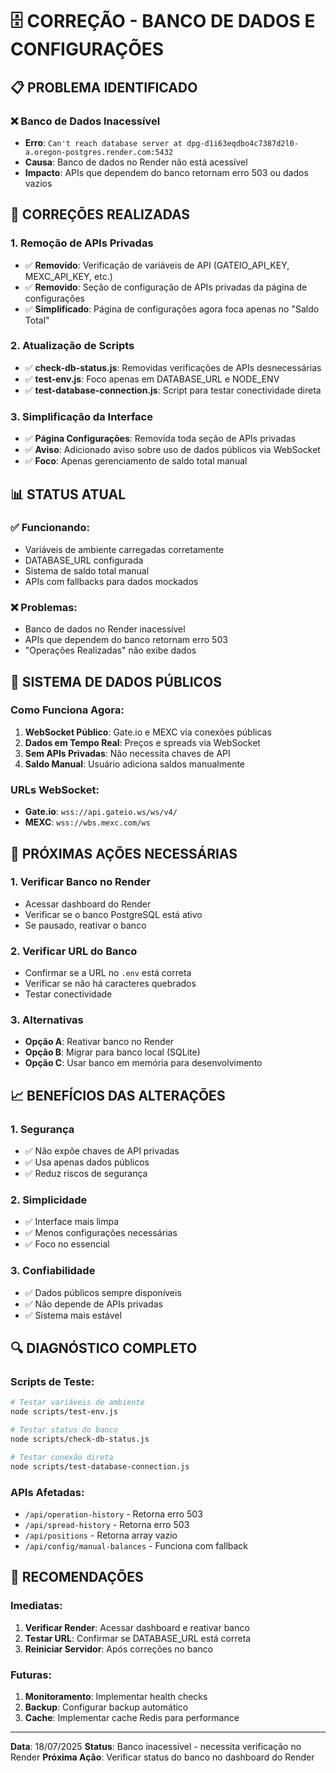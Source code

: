 # 🗄️ CORREÇÃO - BANCO DE DADOS E CONFIGURAÇÕES

## 📋 **PROBLEMA IDENTIFICADO**

### **❌ Banco de Dados Inacessível**
- **Erro**: `Can't reach database server at dpg-d1i63eqdbo4c7387d2l0-a.oregon-postgres.render.com:5432`
- **Causa**: Banco de dados no Render não está acessível
- **Impacto**: APIs que dependem do banco retornam erro 503 ou dados vazios

## 🔧 **CORREÇÕES REALIZADAS**

### **1. Remoção de APIs Privadas**
- ✅ **Removido**: Verificação de variáveis de API (GATEIO_API_KEY, MEXC_API_KEY, etc.)
- ✅ **Removido**: Seção de configuração de APIs privadas da página de configurações
- ✅ **Simplificado**: Página de configurações agora foca apenas no "Saldo Total"

### **2. Atualização de Scripts**
- ✅ **check-db-status.js**: Removidas verificações de APIs desnecessárias
- ✅ **test-env.js**: Foco apenas em DATABASE_URL e NODE_ENV
- ✅ **test-database-connection.js**: Script para testar conectividade direta

### **3. Simplificação da Interface**
- ✅ **Página Configurações**: Removida toda seção de APIs privadas
- ✅ **Aviso**: Adicionado aviso sobre uso de dados públicos via WebSocket
- ✅ **Foco**: Apenas gerenciamento de saldo total manual

## 📊 **STATUS ATUAL**

### **✅ Funcionando:**
- Variáveis de ambiente carregadas corretamente
- DATABASE_URL configurada
- Sistema de saldo total manual
- APIs com fallbacks para dados mockados

### **❌ Problemas:**
- Banco de dados no Render inacessível
- APIs que dependem do banco retornam erro 503
- "Operações Realizadas" não exibe dados

## 🎯 **SISTEMA DE DADOS PÚBLICOS**

### **Como Funciona Agora:**
1. **WebSocket Público**: Gate.io e MEXC via conexões públicas
2. **Dados em Tempo Real**: Preços e spreads via WebSocket
3. **Sem APIs Privadas**: Não necessita chaves de API
4. **Saldo Manual**: Usuário adiciona saldos manualmente

### **URLs WebSocket:**
- **Gate.io**: `wss://api.gateio.ws/ws/v4/`
- **MEXC**: `wss://wbs.mexc.com/ws`

## 🚨 **PRÓXIMAS AÇÕES NECESSÁRIAS**

### **1. Verificar Banco no Render**
- Acessar dashboard do Render
- Verificar se o banco PostgreSQL está ativo
- Se pausado, reativar o banco

### **2. Verificar URL do Banco**
- Confirmar se a URL no `.env` está correta
- Verificar se não há caracteres quebrados
- Testar conectividade

### **3. Alternativas**
- **Opção A**: Reativar banco no Render
- **Opção B**: Migrar para banco local (SQLite)
- **Opção C**: Usar banco em memória para desenvolvimento

## 📈 **BENEFÍCIOS DAS ALTERAÇÕES**

### **1. Segurança**
- ✅ Não expõe chaves de API privadas
- ✅ Usa apenas dados públicos
- ✅ Reduz riscos de segurança

### **2. Simplicidade**
- ✅ Interface mais limpa
- ✅ Menos configurações necessárias
- ✅ Foco no essencial

### **3. Confiabilidade**
- ✅ Dados públicos sempre disponíveis
- ✅ Não depende de APIs privadas
- ✅ Sistema mais estável

## 🔍 **DIAGNÓSTICO COMPLETO**

### **Scripts de Teste:**
```bash
# Testar variáveis de ambiente
node scripts/test-env.js

# Testar status do banco
node scripts/check-db-status.js

# Testar conexão direta
node scripts/test-database-connection.js
```

### **APIs Afetadas:**
- `/api/operation-history` - Retorna erro 503
- `/api/spread-history` - Retorna erro 503
- `/api/positions` - Retorna array vazio
- `/api/config/manual-balances` - Funciona com fallback

## 🎯 **RECOMENDAÇÕES**

### **Imediatas:**
1. **Verificar Render**: Acessar dashboard e reativar banco
2. **Testar URL**: Confirmar se DATABASE_URL está correta
3. **Reiniciar Servidor**: Após correções no banco

### **Futuras:**
1. **Monitoramento**: Implementar health checks
2. **Backup**: Configurar backup automático
3. **Cache**: Implementar cache Redis para performance

---

**Data**: 18/07/2025
**Status**: Banco inacessível - necessita verificação no Render
**Próxima Ação**: Verificar status do banco no dashboard do Render 